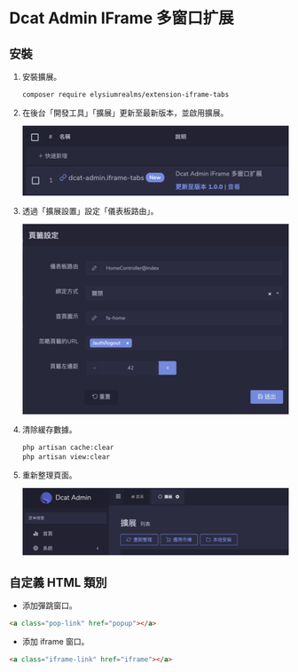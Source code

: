 # Dcat Admin IFrame 多窗口扩展

## 安裝

1. 安裝擴展。

   ```bash
   composer require elysiumrealms/extension-iframe-tabs
   ```

2. 在後台「開發工具」「擴展」更新至最新版本，並啟用擴展。

    ![](./docs/images/extension-enable.png)

3. 透過「擴展設置」設定「儀表板路由」。

    ![](./docs/images/extension-setting.png)

4. 清除緩存數據。

   ```bash
   php artisan cache:clear
   php artisan view:clear
   ```

5. 重新整理頁面。

    ![](./docs/images/extension-preview.png)

## 自定義 HTML 類別

- 添加彈跳窗口。

```html
<a class="pop-link" href="popup"></a>
```

- 添加 iframe 窗口。

```html
<a class="iframe-link" href="iframe"></a>
```
